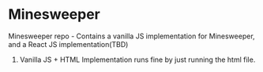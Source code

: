 # Minesweeper
Minesweeper repo  - Contains a vanilla JS implementation for Minesweeper, and a React JS implementation(TBD)


1. Vanilla JS + HTML Implementation runs fine by just running the html file.
